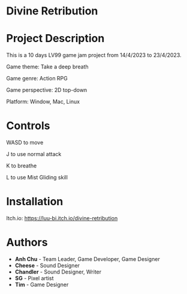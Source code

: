 # Divine Retribution

# Project Description
This is a 10 days LV99 game jam project from 14/4/2023 to 23/4/2023. 

Game theme: Take a deep breath

Game genre: Action RPG

Game perspective: 2D top-down

Platform: Window, Mac, Linux

# Controls
WASD to move

J to use normal attack

K to breathe

L to use Mist Gliding skill

# Installation

Itch.io: https://luu-bi.itch.io/divine-retribution

# Authors
* **Anh Chu** - Team Leader, Game Developer, Game Designer
* **Cheese** - Sound Designer
* **Chandler** - Sound Designer, Writer
* **SG** - Pixel artist
* **Tim** - Game Designer


